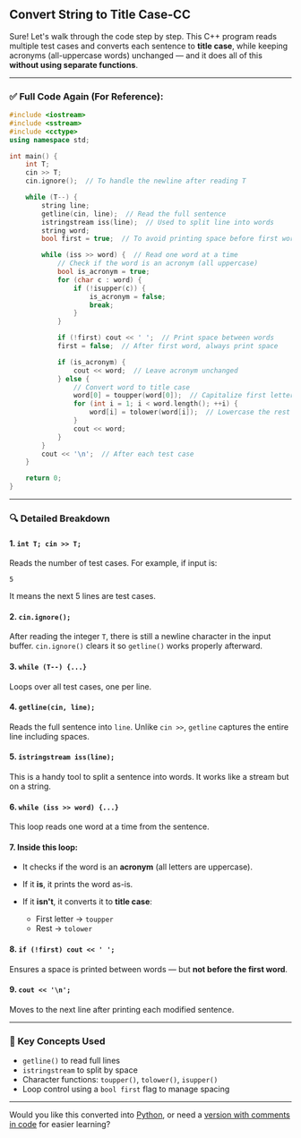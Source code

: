 ﻿## Convert String to Title Case-CC


Sure! Let's walk through the code step by step. This C++ program reads multiple test cases and converts each sentence to **title case**, while keeping acronyms (all-uppercase words) unchanged — and it does all of this **without using separate functions**.

---

### ✅ **Full Code Again (For Reference):**

```cpp
#include <iostream>
#include <sstream>
#include <cctype>
using namespace std;

int main() {
    int T;
    cin >> T;
    cin.ignore();  // To handle the newline after reading T

    while (T--) {
        string line;
        getline(cin, line);  // Read the full sentence
        istringstream iss(line);  // Used to split line into words
        string word;
        bool first = true;  // To avoid printing space before first word

        while (iss >> word) {  // Read one word at a time
            // Check if the word is an acronym (all uppercase)
            bool is_acronym = true;
            for (char c : word) {
                if (!isupper(c)) {
                    is_acronym = false;
                    break;
                }
            }

            if (!first) cout << ' ';  // Print space between words
            first = false;  // After first word, always print space

            if (is_acronym) {
                cout << word;  // Leave acronym unchanged
            } else {
                // Convert word to title case
                word[0] = toupper(word[0]);  // Capitalize first letter
                for (int i = 1; i < word.length(); ++i) {
                    word[i] = tolower(word[i]);  // Lowercase the rest
                }
                cout << word;
            }
        }
        cout << '\n';  // After each test case
    }

    return 0;
}
```

---

### 🔍 **Detailed Breakdown**

#### 1. `int T; cin >> T;`

Reads the number of test cases. For example, if input is:

```
5
```

It means the next 5 lines are test cases.

#### 2. `cin.ignore();`

After reading the integer `T`, there is still a newline character in the input buffer. `cin.ignore()` clears it so `getline()` works properly afterward.

#### 3. `while (T--) {...}`

Loops over all test cases, one per line.

#### 4. `getline(cin, line);`

Reads the full sentence into `line`. Unlike `cin >>`, `getline` captures the entire line including spaces.

#### 5. `istringstream iss(line);`

This is a handy tool to split a sentence into words. It works like a stream but on a string.

#### 6. `while (iss >> word) {...}`

This loop reads one word at a time from the sentence.

#### 7. Inside this loop:

* It checks if the word is an **acronym** (all letters are uppercase).
* If it **is**, it prints the word as-is.
* If it **isn't**, it converts it to **title case**:

  * First letter → `toupper`
  * Rest → `tolower`

#### 8. `if (!first) cout << ' ';`

Ensures a space is printed between words — but **not before the first word**.

#### 9. `cout << '\n';`

Moves to the next line after printing each modified sentence.

---

### 🧠 Key Concepts Used

* `getline()` to read full lines
* `istringstream` to split by space
* Character functions: `toupper()`, `tolower()`, `isupper()`
* Loop control using a `bool first` flag to manage spacing

---

Would you like this converted into [Python](f), or need a [version with comments in code](f) for easier learning?
